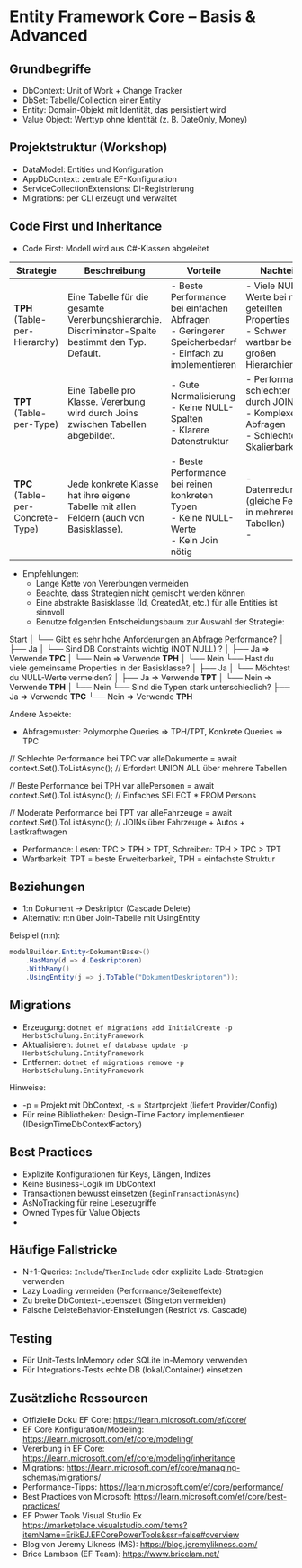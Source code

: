 # Entity Framework Core – Basis & Advanced


## Grundbegriffe
- DbContext: Unit of Work + Change Tracker
- DbSet<TEntity>: Tabelle/Collection einer Entity
- Entity: Domain-Objekt mit Identität, das persistiert wird
- Value Object: Werttyp ohne Identität (z. B. DateOnly, Money)

## Projektstruktur (Workshop)
- DataModel: Entities und Konfiguration
- AppDbContext: zentrale EF-Konfiguration
- ServiceCollectionExtensions: DI-Registrierung
- Migrations: per CLI erzeugt und verwaltet

## Code First und Inheritance
- Code First: Modell wird aus C#-Klassen abgeleitet

| Strategie                         | Beschreibung                                                                              | Vorteile                                                                                                 | Nachteile                                                                                                                       |
| --------------------------------- | ----------------------------------------------------------------------------------------- | -------------------------------------------------------------------------------------------------------- | ------------------------------------------------------------------------------------------------------------------------------- |
| **TPH** (Table-per-Hierarchy)     | Eine Tabelle für die gesamte Vererbungshierarchie. Discriminator-Spalte bestimmt den Typ. Default.  | - Beste Performance bei einfachen Abfragen<br>- Geringerer Speicherbedarf<br>- Einfach zu implementieren | - Viele NULL-Werte bei nicht geteilten Properties<br>- Schwer wartbar bei großen Hierarchien                                    |
| **TPT** (Table-per-Type)          | Eine Tabelle pro Klasse. Vererbung wird durch Joins zwischen Tabellen abgebildet.         | - Gute Normalisierung<br>- Keine NULL-Spalten<br>- Klarere Datenstruktur                                 | - Performance schlechter durch JOINs<br>- Komplexere Abfragen<br>- Schlechtere Skalierbarkeit                                   |
| **TPC** (Table-per-Concrete-Type) | Jede konkrete Klasse hat ihre eigene Tabelle mit allen Feldern (auch von Basisklasse).    | - Beste Performance bei reinen konkreten Typen<br>- Keine NULL-Werte<br>- Kein Join nötig                | - Datenredundanz (gleiche Felder in mehreren Tabellen)<br>-                                                                     |

- Empfehlungen:
  - Lange Kette von Vererbungen vermeiden
  - Beachte, dass Strategien nicht gemischt werden können
  - Eine abstrakte Basisklasse (Id, CreatedAt, etc.) für alle Entities ist sinnvoll
  - Benutze folgenden Entscheidungsbaum zur Auswahl der Strategie: 


Start
│
└── Gibt es sehr hohe Anforderungen an Abfrage Performance?
      │
      ├── Ja
      │     └── Sind DB Constraints wichtig (NOT NULL) ?
      │           ├── Ja   => Verwende **TPC**
      │           └── Nein => Verwende **TPH**
      │
      └── Nein
            └── Hast du viele gemeinsame Properties in der Basisklasse?
                  │
                  ├── Ja
                  │     └── Möchtest du NULL-Werte vermeiden?
                  │           ├── Ja   => Verwende **TPT**
                  │           └── Nein => Verwende **TPH**
                  │
                  └── Nein
                        └── Sind die Typen stark unterschiedlich?
                              ├── Ja   => Verwende **TPC**
                              └── Nein => Verwende **TPH**

Andere Aspekte:
- Abfragemuster: Polymorphe Queries => TPH/TPT, Konkrete Queries => TPC

// Schlechte Performance bei TPC
var alleDokumente = await context.Set<Dokument>().ToListAsync();
//  Erfordert UNION ALL über mehrere Tabellen

// Beste Performance bei TPH
var allePersonen = await context.Set<Person>().ToListAsync();
//  Einfaches SELECT * FROM Persons

// Moderate Performance bei TPT
var alleFahrzeuge = await context.Set<Fahrzeug>().ToListAsync();
//  JOINs über Fahrzeuge + Autos + Lastkraftwagen

- Performance: Lesen: TPC > TPH > TPT,  Schreiben: TPH > TPC > TPT 
- Wartbarkeit: TPT = beste Erweiterbarkeit, TPH = einfachste Struktur
    


## Beziehungen
- 1:n Dokument -> Deskriptor (Cascade Delete)
- Alternativ: n:n über Join-Tabelle mit UsingEntity

Beispiel (n:n):

```csharp
modelBuilder.Entity<DokumentBase>()
    .HasMany(d => d.Deskriptoren)
    .WithMany()
    .UsingEntity(j => j.ToTable("DokumentDeskriptoren"));
```

## Migrations
- Erzeugung: `dotnet ef migrations add InitialCreate -p HerbstSchulung.EntityFramework`
- Aktualisieren: `dotnet ef database update -p HerbstSchulung.EntityFramework`
- Entfernen: `dotnet ef migrations remove -p HerbstSchulung.EntityFramework`

Hinweise:
- -p = Projekt mit DbContext, -s = Startprojekt (liefert Provider/Config)
- Für reine Bibliotheken: Design-Time Factory implementieren (IDesignTimeDbContextFactory)

## Best Practices
- Explizite Konfigurationen für Keys, Längen, Indizes
- Keine Business-Logik im DbContext
- Transaktionen bewusst einsetzen (`BeginTransactionAsync`)
- AsNoTracking für reine Lesezugriffe
- Owned Types für Value Objects
- 

## Häufige Fallstricke
- N+1-Queries: `Include`/`ThenInclude` oder explizite Lade-Strategien verwenden
- Lazy Loading vermeiden (Performance/Seiteneffekte)
- Zu breite DbContext-Lebenszeit (Singleton vermeiden)
- Falsche DeleteBehavior-Einstellungen (Restrict vs. Cascade)

## Testing
- Für Unit-Tests InMemory oder SQLite In-Memory verwenden
- Für Integrations-Tests echte DB (lokal/Container) einsetzen

## Zusätzliche Ressourcen
- Offizielle Doku EF Core: https://learn.microsoft.com/ef/core/
- EF Core Konfiguration/Modeling: https://learn.microsoft.com/ef/core/modeling/
- Vererbung in EF Core: https://learn.microsoft.com/ef/core/modeling/inheritance
- Migrations: https://learn.microsoft.com/ef/core/managing-schemas/migrations/
- Performance-Tipps: https://learn.microsoft.com/ef/core/performance/
- Best Practices von Microsoft: https://learn.microsoft.com/ef/core/best-practices/
- EF Power Tools Visual Studio Ex https://marketplace.visualstudio.com/items?itemName=ErikEJ.EFCorePowerTools&ssr=false#overview
- Blog von Jeremy Likness (MS): https://blog.jeremylikness.com/
- Brice Lambson (EF Team): https://www.bricelam.net/
```
